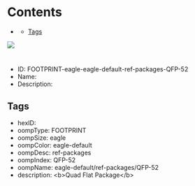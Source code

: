 



Contents
========

* [](#)
	* [Tags](#tags)
  
![][im]
# 

- ID: FOOTPRINT-eagle-eagle-default-ref-packages-QFP-52
- Name: 
- Description: 

## Tags

- hexID: 
- oompType: FOOTPRINT
- oompSize: eagle
- oompColor: eagle-default
- oompDesc: ref-packages
- oompIndex: QFP-52
- oompName: eagle-default/ref-packages/QFP-52
- description: &lt;b&gt;Quad Flat Package&lt;/b&gt;



[im]: image.png
